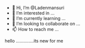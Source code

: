 - 👋 Hi, I’m @Ladenmansuri
- 👀 I’m interested in ...
- 🌱 I’m currently learning ...
- 💞️ I’m looking to collaborate on ...
- 📫 How to reach me ...

<!---
Ladenmansuri/Ladenmansuri is a ✨ special ✨ repository because its `README.md` (this file) appears on your GitHub profile.
You can click the Preview link to take a look at your changes.
--->
hello
..............its new for me
